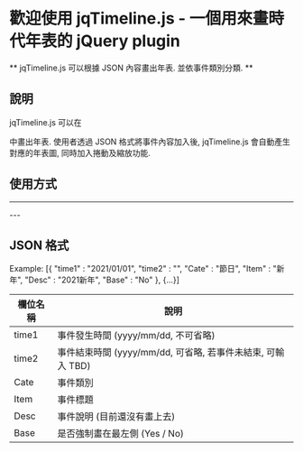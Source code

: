 # 歡迎使用 jqTimeline.js - 一個用來畫時代年表的 jQuery plugin

** jqTimeline.js 可以根據 JSON 內容畫出年表. 並依事件類別分類. **

## 說明
jqTimeline.js 可以在 <DIV> 中畫出年表. 使用者透過 JSON 格式將事件內容加入後, jqTimeline.js 會自動產生對應的年表圖, 同時加入捲動及縮放功能.

## 使用方式
---
<html>
    <body>
        <div id="timeline-container"></div>
    </body>
</html>
<script>
	var eventStr =
		'[{"time1" : "Event Start Time",' +
		'  "time2" : "Event End Time (keep empty if these is no End Time)",' +
		'  "Cate"  : "Category",' +
		'  "Item"  : "Event",' +
		'  "Desc"  : "Description",' +
		'  "Base"  : "Put this Event to Base Category"},' +
		' {"time1" : "2021/01/01",' +
		'  "time2" : "",' +
		'  "Cate"  : "節日",' +
		'  "Item"  : "新年",' +
		'  "Desc"  : "2021新年",' +
		'  "Base"  : "No"}]' ;

		var timeline = $('#timeline-container').jqTimeline();
		timeline.jqSetTimelineEvent({
			events:       JSON.parse(eventStr),
			firstRowNum:  1 // data start at row 1
		});
</script>
---

## JSON 格式
Example:
[{ "time1" : "2021/01/01",
   "time2" : "",
   "Cate"  : "節日",
   "Item"  : "新年",
   "Desc"  : "2021新年",
   "Base"  : "No" },
 {...}]

| 欄位名稱 | 說明                                                 |
| -------|------------------------------------------------------|
| time1  | 事件發生時間 (yyyy/mm/dd, 不可省略)                      |
| time2  | 事件結束時間 (yyyy/mm/dd, 可省略, 若事件未結束, 可輸入 TBD) |
| Cate   | 事件類別                                               |
| Item   | 事件標題                                               |
| Desc   | 事件說明 (目前還沒有畫上去)                               |
| Base   | 是否強制畫在最左側 (Yes / No)                            |
